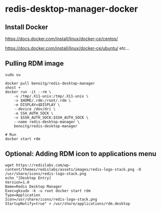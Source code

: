 redis-desktop-manager-docker
============================

Install Docker
--------------
https://docs.docker.com/install/linux/docker-ce/centos/

https://docs.docker.com/install/linux/docker-ce/ubuntu/
etc...


Pulling RDM image
--------------
```
sudo su

docker pull benoitg/redis-desktop-manager
xhost +
docker run -it --rm \
    -v /tmp/.X11-unix:/tmp/.X11-unix \
    -v $HOME/.rdm:/root/.rdm \
    -e DISPLAY=$DISPLAY \
    --device /dev/dri \
    -e SSH_AUTH_SOCK \
    -v $SSH_AUTH_SOCK:$SSH_AUTH_SOCK \
    --name redis-desktop-manager \
    benoitg/redis-desktop-manager

# Run
docker start rdm
```

Optional: Adding RDM icon  to applications menu
-------------------------------------------------
```
wget https://redislabs.com/wp-content/themes/redislabs/assets/images/redis-logo-stack.png -O /usr/share/icons/redis-logo-stack.png
echo "[Desktop Entry]
Version=1.0
Name=Redis Desktop Manager
Exec=gksudo -k -u root docker start rdm
Type=Application
Icon=/usr/share/icons/redis-logo-stack.png
StartupNotify=true" > /usr/share/applications/rdm.desktop

```

